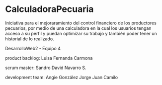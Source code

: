 # CalculadoraPecuaria
Iniciativa para el mejoraramiento del control financiero de los productores pecuarios, por medio de una calculadora en la cual los usuarios tengan acceso a su perfil y puedan optimizar su trabajo y también poder tener un historial de lo realizado.

DesarrolloWeb2 - Equipo 4

product backlog:
Luisa Fernanda Carmona

scrum master:
Sandro David Navarro S.

development team:
Angie González
Jorge
Juan Camilo 
